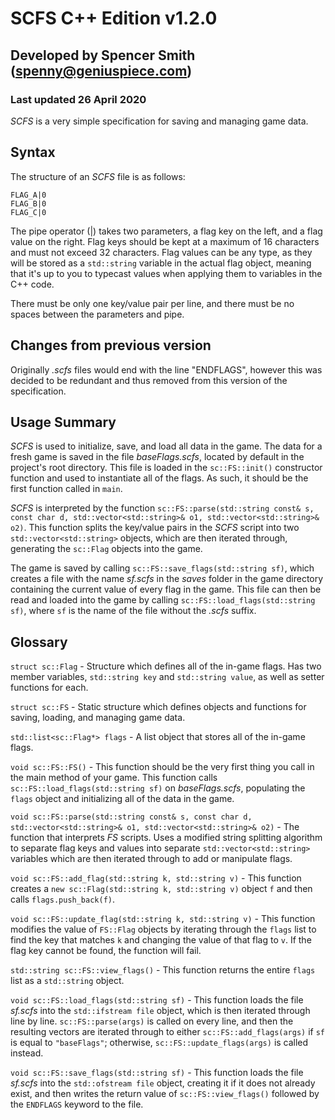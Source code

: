 # SCFS C++ Edition v1.2.0
## Developed by Spencer Smith (spenny@geniuspiece.com)
### Last updated 26 April 2020

*SCFS* is a very simple specification for saving and managing game data. 

## Syntax
The structure of an *SCFS* file is as follows:

```
FLAG_A|0
FLAG_B|0
FLAG_C|0
```

The pipe operator (|) takes two parameters, a flag key on the left, and a flag value on the right. Flag keys should be kept at a maximum of 16 characters and must not exceed 32 characters. Flag values can be any type, as they will be stored as a `std::string` variable in the actual flag object, meaning that it's up to you to typecast values when applying them to variables in the C++ code. 

There must be only one key/value pair per line, and there must be no spaces between the parameters and pipe. 

## Changes from previous version

Originally *.scfs* files would end with the line "ENDFLAGS", however this was decided to be redundant and thus removed from this version of the specification.

## Usage Summary
*SCFS* is used to initialize, save, and load all data in the game. The data for a fresh game is saved in the file *baseFlags.scfs*, located by default in the project's root directory. This file is loaded in the `sc::FS::init()` constructor function and used to instantiate all of the flags. As such, it should be the first function called in `main`.

*SCFS* is interpreted by the function `sc::FS::parse(std::string const& s, const char d, std::vector<std::string>& o1, std::vector<std::string>& o2)`. This function splits the key/value pairs in the *SCFS* script into two `std::vector<std::string>` objects, which are then iterated through, generating the `sc::Flag` objects into the game.

The game is saved by calling `sc::FS::save_flags(std::string sf)`, which creates a file with the name *sf.scfs* in the *saves* folder in the game directory containing the current value of every flag in the game. This file can then be read and loaded into the game by calling `sc::FS::load_flags(std::string sf)`, where `sf` is the name of the file without the *.scfs* suffix. 

## Glossary
`struct sc::Flag` - Structure which defines all of the in-game flags. Has two member variables, `std::string key` and `std::string value`, as well as setter functions for each.

`struct sc::FS` - Static structure which defines objects and functions for saving, loading, and managing game data. 

`std::list<sc::Flag*> flags` - A list object that stores all of the in-game flags.

`void sc::FS::FS()` - This function should be the very first thing you call in the main method of your game. This function calls `sc::FS::load_flags(std::string sf)` on *baseFlags.scfs*, populating the `flags` object and initializing all of the data in the game.

`void sc::FS::parse(std::string const& s, const char d, std::vector<std::string>& o1, std::vector<std::string>& o2)` - The function that interprets *FS* scripts. Uses a modified string splitting algorithm to separate flag keys and values into separate `std::vector<std::string>` variables which are then iterated through to add or manipulate flags. 

`void sc::FS::add_flag(std::string k, std::string v)` - This function creates a `new sc::Flag(std::string k, std::string v)` object `f` and then calls `flags.push_back(f)`.

`void sc::FS::update_flag(std::string k, std::string v)` - This function modifies the value of `FS::Flag` objects by iterating through the `flags` list to find the key that matches `k` and changing the value of that flag to `v`. If the flag key cannot be found, the function will fail. 

`std::string sc::FS::view_flags()` - This function returns the entire `flags` list as a `std::string` object. 

`void sc::FS::load_flags(std::string sf)` - This function loads the file *sf.scfs* into the `std::ifstream file` object, which is then iterated through line by line. `sc::FS::parse(args)` is called on every line, and then the resulting vectors are iterated through to either `sc::FS::add_flags(args)` if `sf` is equal to `"baseFlags"`; otherwise, `sc::FS::update_flags(args)` is called instead. 

`void sc::FS::save_flags(std::string sf)` - This function loads the file *sf.scfs* into the `std::ofstream file` object, creating it if it does not already exist, and then writes the return value of `sc::FS::view_flags()` followed by the `ENDFLAGS` keyword to the file.
